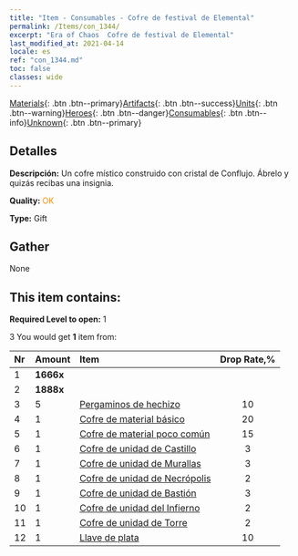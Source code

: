 ```yaml
---
title: "Item - Consumables - Cofre de festival de Elemental"
permalink: /Items/con_1344/
excerpt: "Era of Chaos  Cofre de festival de Elemental"
last_modified_at: 2021-04-14
locale: es
ref: "con_1344.md"
toc: false
classes: wide
---
```

 [Materials](/es/Items/){: .btn .btn--primary}[Artifacts](/es/Items/Artifacts/){: .btn .btn--success}[Units](/es/Items/Units/){: .btn .btn--warning}[Heroes](/es/Items/Heroes/){: .btn .btn--danger}[Consumables](/es/Items/Consumables/){: .btn .btn--info}[Unknown](/es/Items/Unknown/){: .btn .btn--primary}

## Detalles
 **Descripción:** Un cofre místico construido con cristal de Conflujo. Ábrelo y quizás recibas una insignia.

 **Quality:** <span style="color: #FF8C00">OK</span>

 **Type:** Gift

## Gather

  None

## This item contains:

 **Required Level to open:** 1

 3 You would get **1** item  from:

  | Nr | Amount |     Item    | Drop Rate,% |
  |:---|:-------|:------------|:---------:|
  | 1 |  **1666x** | <i class="fas fa-coins"/> |  | 15 | 
  | 2 |  **1888x** | <i class="fas fa-coins"/> |  | 15 | 
  | 3 | 5 | [Pergaminos de hechizo](/es/Items/con_694/) | 10 | 
  | 4 | 1 | [Cofre de material básico](/es/Items/con_756/) | 20 | 
  | 5 | 1 | [Cofre de material poco común](/es/Items/con_757/) | 15 | 
  | 6 | 1 | [Cofre de unidad de Castillo](/es/Items/con_1269/) | 3 | 
  | 7 | 1 | [Cofre de unidad de Murallas](/es/Items/con_1270/) | 3 | 
  | 8 | 1 | [Cofre de unidad de Necrópolis](/es/Items/con_1271/) | 2 | 
  | 9 | 1 | [Cofre de unidad de Bastión](/es/Items/con_1272/) | 3 | 
  | 10 | 1 | [Cofre de unidad del Infierno](/es/Items/con_1273/) | 2 | 
  | 11 | 1 | [Cofre de unidad de Torre](/es/Items/con_1274/) | 2 | 
  | 12 | 1 | [Llave de plata](/es/Items/con_693/) | 10 | 
